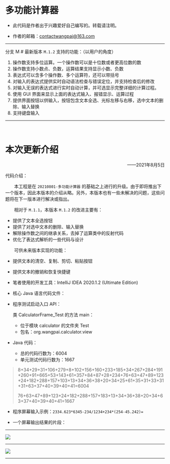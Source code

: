 # 多功能计算器

* 此代码是作者出于兴趣爱好自己编写的。转载请注明。

* 作者的邮箱：contactwangpai@163.com

---

分支 M # 最新版本 ` M.1.2 ` 支持的功能：（以用户的角度）

1. 操作数支持多位运算。一个操作数可以是十位数或者更高位数的数
2. 操作数支持小数点、负数，运算结果支持显示小数、负数
3. 表达式可以含多个操作数、多个运算符，还可以带括号
4. 对输入的表达式提供实时自动语法检查与错误定位，并支持检查后的修改
5. 对输入无误的表达式进行实时自动计算，并可选显示完整详细的计算过程。
6. 使用 GUI 界面来显示上面的表达式输入、报错显示、运算过程
7. 提供界面按钮以供输入，按钮包含文本全选、光标左移与右移，选中文本的删除、输入替换
8. 支持键盘输入

---

<br/>

# 本次更新介绍

<p align="right">——2021年8月5日</p>

代码介绍：

&emsp;&emsp;本工程是在 `20210801-多功能计算器` 的基础之上进行的升级。由于即将推出下一个版本，因此本版本的介绍从略。另外，本版本也有一些未解决的问题，这些问题将在下一版本进行解决或指出。

&emsp;&emsp;相对于 ` M.1.1 `，本版本 ` M.1.2 ` 的改进主要有：

* 提供了文本全选按钮
* 提供了对选中文本的删除、输入替换
* 解除操作数之间的继承关系，去掉了运算类中的反射代码
* 优化了表达式解析的一些代码与设计



&emsp;&emsp;可供未来版本实现的功能：

* 提供文本的清空、复制、剪切、粘贴按钮
* 提供文本的撤销和恢复快捷键



* 笔者使用的开发工具：IntelliJ IDEA 2020.1.2 (Ultimate Edition)



* 核心 Java 语言代码文件：

* 程序测试启动入口 API：

  类 CalculatorFrame_Test 的方法 main：

  - 位于模块 calculator 的文件夹 Test
  - 包名：org.wangpai.calculator.view



* Java 代码：
  - 总的代码行数为：6004
  - 单元测试代码行数为：1667

> 8+34+29+31+106+279+8+102+156+160+233+185+34+267+284+191+260+91+665+53+143+61+357+84+87+28+234+76+63+47+89+123+24+182+288+157+103+13+34+36+38+20+34+25+61+35+31+33+31+31+63+37+40+39+40+41=6004
>
> 76+63+47+89+123+24+182+288+157+183+13+34+36+38+20+34+63+37+40+39+40+41=1667



* 程序屏幕输入示例：`2334.623*6345-234/1234+234*(254-45.242)=`



* 一个屏幕输出结果的片段：

---

![](F:\MyGithubCodes\calculator_Java\img_md\20210804_1.png)

---

![](F:\MyGithubCodes\calculator_Java\img_md\20210804_2.png)

---
